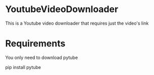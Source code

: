 # YoutubeVideoDownloader
This is a Youtube video downloader that requires just the video's link
# Requirements
You only need to download pytube

pip install pytube
